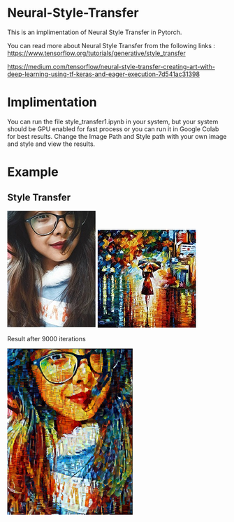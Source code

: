 # Neural-Style-Transfer


This is an implimentation of Neural Style Transfer in Pytorch. 

You can read more about Neural Style Transfer from the following links :
https://www.tensorflow.org/tutorials/generative/style_transfer

https://medium.com/tensorflow/neural-style-transfer-creating-art-with-deep-learning-using-tf-keras-and-eager-execution-7d541ac31398


# Implimentation
You can run the file style_transfer1.ipynb in your system, but your system should be GPU enabled for fast process or you can run it in Google Colab for best results.
Change the Image Path and Style path with your own image and style and view the results.

# Example

## Style Transfer

![](ssd.jpg)   ![](style.jpg)

Result after 9000 iterations 

![](srs.png)


